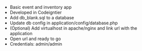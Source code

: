 - Basic event and inventory app
- Developed in Codeigntier
- Add db_blank.sql to a database
- Update db config in application/config/database.php
- (Optional) Add virtualhost in apache/nginx and link url with the application
- Open url and ready to go
- Credentials: admin/admin
